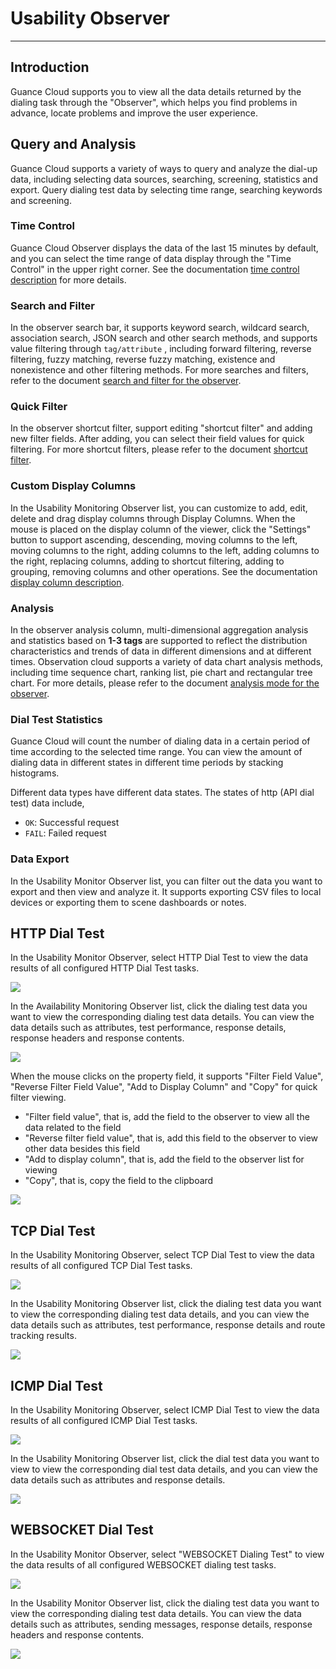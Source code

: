 # Usability Observer
---

## Introduction

Guance Cloud supports you to view all the data details returned by the dialing task through the "Observer", which helps you find problems in advance, locate problems and improve the user experience.

## Query and Analysis

Guance Cloud supports a variety of ways to query and analyze the dial-up data, including selecting data sources, searching, screening, statistics and export. Query dialing test data by selecting time range, searching keywords and screening.

### Time Control

Guance Cloud Observer displays the data of the last 15 minutes by default, and you can select the time range of data display through the "Time Control" in the upper right corner. See the documentation [time control description](../getting-started/necessary-for-beginners/explorer-search.md#time) for more details.

### Search and Filter

In the observer search bar, it supports keyword search, wildcard search, association search, JSON search and other search methods, and supports value filtering through `tag/attribute` , including forward filtering, reverse filtering, fuzzy matching, reverse fuzzy matching, existence and nonexistence and other filtering methods. For more searches and filters, refer to the document [search and filter for the observer](../getting-started/necessary-for-beginners/explorer-search.md).

### Quick Filter

In the observer shortcut filter, support editing "shortcut filter" and adding new filter fields. After adding, you can select their field values for quick filtering. For more shortcut filters, please refer to the document [shortcut filter](../getting-started/necessary-for-beginners/explorer-search.md#quick-filter).

### Custom Display Columns

In the Usability Monitoring Observer list, you can customize to add, edit, delete and drag display columns through Display Columns. When the mouse is placed on the display column of the viewer, click the "Settings" button to support ascending, descending, moving columns to the left, moving columns to the right, adding columns to the left, adding columns to the right, replacing columns, adding to shortcut filtering, adding to grouping, removing columns and other operations. See the documentation [display column description](../getting-started/necessary-for-beginners/explorer-search.md#columns).

### Analysis

In the observer analysis column, multi-dimensional aggregation analysis and statistics based on **1-3 tags** are supported to reflect the distribution characteristics and trends of data in different dimensions and at different times. Observation cloud supports a variety of data chart analysis methods, including time sequence chart, ranking list, pie chart and rectangular tree chart. For more details, please refer to the document [analysis mode for the observer](../getting-started/necessary-for-beginners/explorer-search.md#analysis).

### Dial Test Statistics

 Guance Cloud will count the number of dialing data in a certain period of time according to the selected time range. You can view the amount of dialing data in different states in different time periods by stacking histograms.

Different data types have different data states. The states of http (API dial test) data include,

- `OK`: Successful request
- `FAIL`: Failed request

### Data Export

In the Usability Monitor Observer list, you can filter out the data you want to export and then view and analyze it. It supports exporting CSV files to local devices or exporting them to scene dashboards or notes.

## HTTP Dial Test

In the Usability Monitor Observer, select HTTP Dial Test to view the data results of all configured HTTP Dial Test tasks.

![](img/4.dailtesting_explorer_2.png)

In the Availability Monitoring Observer list, click the dialing test data you want to view the corresponding dialing test data details. You can view the data details such as attributes, test performance, response details, response headers and response contents.

![](img/4.dailtesting_explorer_3.png)

When the mouse clicks on the property field, it supports "Filter Field Value", "Reverse Filter Field Value", "Add to Display Column" and "Copy" for quick filter viewing.

- "Filter field value", that is, add the field to the observer to view all the data related to the field
- "Reverse filter field value", that is, add this field to the observer to view other data besides this field
- "Add to display column", that is, add the field to the observer list for viewing
- "Copy", that is, copy the field to the clipboard


![](img/1.dailtesting_explorer_2.png)

## TCP Dial Test

In the Usability Monitoring Observer, select TCP Dial Test to view the data results of all configured TCP Dial Test tasks.

![](img/4.dailtesting_explorer_4.png)

In the Usability Monitoring Observer list, click the dialing test data you want to view the corresponding dialing test data details, and you can view the data details such as attributes, test performance, response details and route tracking results.

![](img/4.dailtesting_explorer_5.png)

## ICMP Dial Test

In the Usability Monitoring Observer, select ICMP Dial Test to view the data results of all configured ICMP Dial Test tasks.

![](img/4.dailtesting_explorer_7.png)

In the Usability Monitoring Observer list, click the dial test data you want to view to view the corresponding dial test data details, and you can view the data details such as attributes and response details.

![](img/4.dailtesting_explorer_8.png)

## WEBSOCKET Dial Test

In the Usability Monitor Observer, select "WEBSOCKET Dialing Test" to view the data results of all configured WEBSOCKET dialing test tasks.

![](img/4.dailtesting_explorer_9.png)

In the Usability Monitor Observer list, click the dialing test data you want to view the corresponding dialing test data details. You can view the data details such as attributes, sending messages, response details, response headers and response contents.

![](img/4.dailtesting_explorer_10.png)

